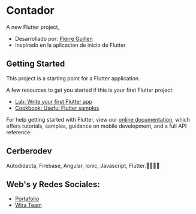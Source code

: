# Contador

A new Flutter project,

- Desarrollado por: [Pierre Guillen](https://cerbero.dev) 
- Inspirado en la aplicacion de inicio de Flutter

## Getting Started

This project is a starting point for a Flutter application.

A few resources to get you started if this is your first Flutter project:

- [Lab: Write your first Flutter app](https://flutter.dev/docs/get-started/codelab)
- [Cookbook: Useful Flutter samples](https://flutter.dev/docs/cookbook)

For help getting started with Flutter, view our 
[online documentation](https://flutter.dev/docs), which offers tutorials, 
samples, guidance on mobile development, and a full API reference.

## Cerberodev

Autodidacta, Firebase, Angular, Ionic, Javascript, Flutter.💙👨🏾‍💻 

## Web's y Redes Sociales: 

- [Portafolio](https://cerbero.dev)  
- [Wira Team](https://wirateam.dev) 

